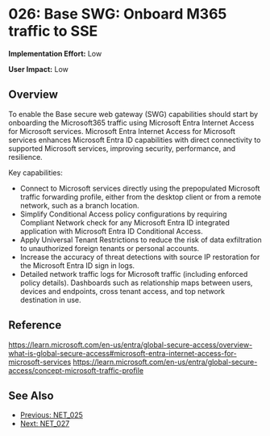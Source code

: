 ﻿# 026: Base SWG: Onboard M365 traffic to SSE

**Implementation Effort:** Low 

**User Impact:** Low 
 
## Overview

To enable the Base secure web gateway (SWG) capabilities should start by onboarding the Microsoft365 traffic using Microsoft Entra Internet Access for Microsoft services.
Microsoft Entra Internet Access for Microsoft services enhances Microsoft Entra ID capabilities with direct connectivity to supported Microsoft services, improving security, performance, and resilience. 

Key capabilities:
- Connect to Microsoft services directly using the prepopulated Microsoft traffic forwarding profile, either from the desktop client or from a remote network, such as a branch location.
- Simplify Conditional Access policy configurations by requiring Compliant Network check for any Microsoft Entra ID integrated application with Microsoft Entra ID Conditional Access.
- Apply Universal Tenant Restrictions to reduce the risk of data exfiltration to unauthorized foreign tenants or personal accounts.
- Increase the accuracy of threat detections with source IP restoration for the Microsoft Entra ID sign in logs.
- Detailed network traffic logs for Microsoft traffic (including enforced policy details). Dashboards such as relationship maps between users, devices and endpoints, cross tenant access, and top network destination in use.

## Reference

https://learn.microsoft.com/en-us/entra/global-secure-access/overview-what-is-global-secure-access#microsoft-entra-internet-access-for-microsoft-services
https://learn.microsoft.com/en-us/entra/global-secure-access/concept-microsoft-traffic-profile

## See Also
- [Previous: NET_025](NET_025.md)
- [Next: NET_027](NET_027.md)
